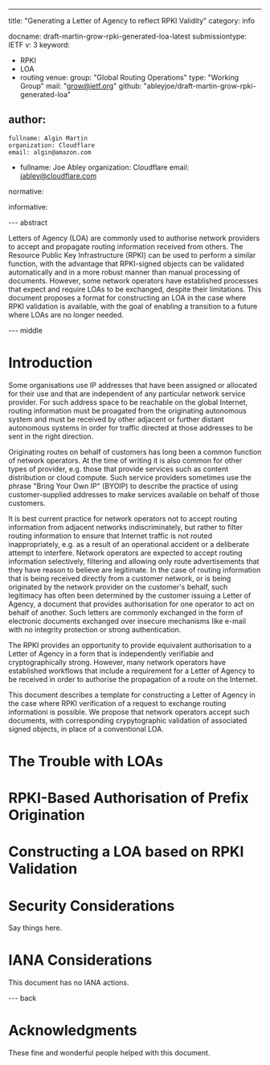 ---
title: "Generating a Letter of Agency to reflect RPKI Validity"
category: info

docname: draft-martin-grow-rpki-generated-loa-latest
submissiontype: IETF
v: 3
keyword:
 - RPKI
 - LOA
 - routing
venue:
  group: "Global Routing Operations"
  type: "Working Group"
  mail: "grow@ietf.org"
  github: "ableyjoe/draft-martin-grow-rpki-generated-loa"

author:
 -
    fullname: Algin Martin
    organization: Cloudflare
    email: algin@amazon.com
 -
    fullname: Joe Abley
    organization: Cloudflare
    email: jabley@cloudflare.com

normative:

informative:

--- abstract

Letters of Agency (LOA) are commonly used to authorise network
providers to accept and propagate routing information received from
others. The Resource Public Key Infrastructure (RPKI) can be used
to perform a similar function, with the advantage that RPKI-signed
objects can be validated automatically and in a more robust manner
than manual processing of documents. However, some network operators
have established processes that expect and require LOAs to be
exchanged, despite their limitations. This document proposes a
format for constructing an LOA in the case where RPKI validation
is available, with the goal of enabling a transition to a future
where LOAs are no longer needed.

--- middle

# Introduction

Some organisations use IP addresses that have been assigned or
allocated for their use and that are independent of any particular
network service provider. For such address space to be reachable
on the global Internet, routing information must be proagated from
the originating autonomous system and must be received by other
adjacent or further distant autonomous systems in order for traffic
directed at those addresses to be sent in the right direction.

Originating routes on behalf of customers has long been a common function
of network operators. At the time of writing it is also common for
other types of provider, e.g. those that provide services such as
content distribution or cloud compute. Such service providers sometimes
use the phrase "Bring Your Own IP" (BYOIP) to describe the practice
of using customer-supplied addresses to make services available on
behalf of those customers.

It is best current practice for network operators not to accept
routing information from adjacent networks indiscriminately, but
rather to filter routing information to ensure that Internet traffic
is not routed inappropriately, e.g. as a result of an operational
accident or a deliberate attempt to interfere. Network operators
are expected to accept routing information selectively, filtering
and allowing only route advertisements that they have reason to
believe are legitimate. In the case of routing information that is
being received directly from a customer network, or is being
originated by the network provider on the customer's behalf, such
legitimacy has often been determined by the customer issuing a
Letter of Agency, a document that provides authorisation for one
operator to act on behalf of another. Such letters are commonly
exchanged in the form of electronic documents exchanged over insecure
mechanisms like e-mail with no integrity protection or strong
authentication.

The RPKI provides an opportunity to provide equivalent authorisation
to a Letter of Agency in a form that is independently verifiable and
cryptographically strong. However, many network operators have
established workflows that include a requirement for a Letter of
Agency to be received in order to authorise the propagation of a
route on the Internet.

This document describes a template for constructing a Letter of
Agency in the case where RPKI verification of a request to exchange
routing informationi is possible. We propose that network operators
accept such documents, with corresponding crypytographic validation
of associated signed objects, in place of a conventional LOA.

# The Trouble with LOAs

# RPKI-Based Authorisation of Prefix Origination

# Constructing a LOA based on RPKI Validation

# Security Considerations

Say things here.

# IANA Considerations

This document has no IANA actions.

--- back

# Acknowledgments

These fine and wonderful people helped with this document.


